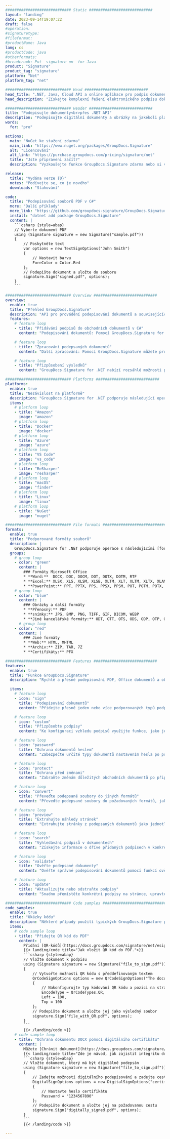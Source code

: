 ```yaml
---
############################# Static ############################
layout: "landing"
date: 2023-09-14T19:07:22
draft: false
#operation: 
#signaturetype: 
#fileformat: 
#productName: Java
lang: cs
#productCode: java
#otherformats: 
#breadcrumb: Put  signature on  for Java
product: "Signature"
product_tag: "signature"
platform: "Net"
platform_tag: "net"

############################# Head ############################
head_title: ".NET, Java, Cloud API a online aplikace pro podpis dokumentů"
head_description: "Získejte komplexní řešení elektronického podpisu dokumentů pro .NET, Java a cloudové aplikace. Podepisujte běžné formáty dokumentů online pomocí jednoduché funkce drag and drop"

############################# Header ############################
title: "Podepisujte dokumenty<br>přes .NET API"
description: "Podepisujte digitální dokumenty a obrázky na jakékoli platformě pomocí našich flexibilních rozhraní API a řešení založených na aplikacích pro programátory a koncové uživatele."
words:
  for: "pro"

actions:
  main: "NuGet ke stažení zdarma"
  main_link: "https://www.nuget.org/packages/GroupDocs.Signature"
  alt: "Licencování"
  alt_link: "https://purchase.groupdocs.com/pricing/signature/net"
  title: "Jste připraveni začít?"
  description: "Vyzkoušejte funkce GroupDocs.Signature zdarma nebo si vyžádejte licenci"

release:
  title: "Vydána verze {0}"
  notes: "Podívejte se, co je nového"
  downloads: "Stahování"

code:
  title: "Podepisování souborů PDF v C#"
  more: "Další příklady"
  more_link: "https://github.com/groupdocs-signature/GroupDocs.Signature-for-.NET"
  install: "dotnet add package GroupDocs.Signature"
  content: |
    ```csharp {style=abap}   
    // Vyberte dokument PDF
    using (Signature signature = new Signature("sample.pdf"))
    {
        // Poskytněte text
        var options = new TextSignOptions("John Smith")
        {
            // Nastavit barvu
            ForeColor = Color.Red
        };
        // Podepište dokument a uložte do souboru
        signature.Sign("signed.pdf", options);
    }
    ```

############################# Overview ############################
overview:
  enable: true
  title: "Přehled GroupDocs.Signature"
  description: "API pro provádění podepisování dokumentů a souvisejících operací v aplikacích .NET"
  features:
    # feature loop
    - title: "Přidávání podpisů do obchodních dokumentů v C#"
      content: "Podepisování dokumentů: Pomocí GroupDocs.Signature for .NET můžete do dokumentů PDF a Office přidávat různé typy podpisů, jako jsou text, obrázky, čárové kódy a digitální certifikáty. Toto rozhraní API vám umožňuje podepisovat dokumenty téměř jakýmkoli typem dat, včetně skrytých metadat."

    # feature loop
    - title: "Zpracování podepsaných dokumentů"
      content: "Další zpracování: Pomocí GroupDocs.Signature můžete provádět výkonné operace s podepsanými dokumenty. To zahrnuje vyhledávání existujících podpisů v obchodních dokumentech a jejich ověřování pomocí specifických kritérií. Prostřednictvím tohoto rozhraní .NET API můžete navíc načíst informace o dokumentu a zobrazit náhled stránek."

    # feature loop
    - title: "Přizpůsobení výsledků"
      content: "GroupDocs.Signature for .NET nabízí rozsáhlé možnosti přizpůsobení. Podpisy můžete přesně umístit kamkoli na stránku dokumentu a upravit jejich vzhled pomocí různých nastavení. Kromě toho toto API podporuje ukládání zpracovaných dokumentů v široké škále podporovaných formátů."

############################# Platforms ############################
platforms:
  enable: true
  title: "Nezávislost na platformě"
  description: "GroupDocs.Signature for .NET podporuje následující operační systémy, rámce a správce balíčků"
  items:
    # platform loop
    - title: "Amazon"
      image: "amazon"
    # platform loop
    - title: "Docker"
      image: "docker"
    # platform loop
    - title: "Azure"
      image: "azure"
    # platform loop
    - title: "VS Code"
      image: "vs_code"
    # platform loop
    - title: "ReSharper"
      image: "resharper"
    # platform loop
    - title: "macOS"
      image: "finder"
    # platform loop
    - title: "Linux"
      image: "linux"
    # platform loop
    - title: "NuGet"
      image: "nuget"

############################# File formats ############################
formats:
  enable: true
  title: "Podporované formáty souborů"
  description: |
    GroupDocs.Signature for .NET podporuje operace s následujícími [formáty souborů](https://docs.groupdocs.com/signature/net/supported-document-formats/).
  groups:
    # group loop
    - color: "green"
      content: |
        ### Formáty Microsoft Office
        * **Word:**  DOCX, DOC, DOCM, DOT, DOTX, DOTM, RTF
        * **Excel:** XLSX, XLS, XLSM, XLSB, XLTM, XLT, XLTM, XLTX, XLAM, SXC, SpreadsheetML
        * **PowerPoint:** PPT, PPTX, PPS, PPSX, PPSM, POT, POTM, POTX, PPTM
    # group loop
    - color: "blue"
      content: |
        ### Obrázky a další formáty
        * **Přenosný:** PDF
        * **snímky:** JPG, BMP, PNG, TIFF, GIF, DICOM, WEBP
        * **Jiné kancelářské formáty:** ODT, OTT, OTS, ODS, ODP, OTP, ODG
      # group loop
    - color: "red"
      content: |
        ### Jiné formáty
        * **Web:** HTML, MHTML
        * **Archiv:** ZIP, TAR, 7Z
        * **Certifikáty:** PFX

############################# Features ############################
features:
  enable: true
  title: "Funkce GroupDocs.Signature"
  description: "Rychlé a přesné podepisování PDF, Office dokumentů a obrázků"

  items:
    # feature loop
    - icon: "sign"
      title: "Podepisování dokumentů"
      content: "Přidejte přesně jeden nebo více podporovaných typů podpisů na libovolné zadané místo v obchodních dokumentech."

    # feature loop
    - icon: "custom"
      title: "Přizpůsobte podpisy"
      content: "Ke konfiguraci vzhledu podpisů využijte funkce, jako je barva, písmo, ohraničení, otočení atd."

    # feature loop
    - icon: "password"
      title: "Ochrana dokumentů heslem"
      content: "Zabezpečte určité typy dokumentů nastavením hesla po podpisu."

    # feature loop
    - icon: "protect"
      title: "Ochrana před změnami"
      content: "Zabraňte změnám důležitých obchodních dokumentů po připojení podpisu pomocí digitálního certifikátu."

    # feature loop
    - icon: "convert"
      title: "Převeďte podepsané soubory do jiných formátů"
      content: "Převeďte podepsané soubory do požadovaných formátů, jako je uložení dokumentu aplikace Word jako PDF."

    # feature loop
    - icon: "preview"
      title: "Extrahujte náhledy stránek"
      content: "Extrahujte stránky z podepsaných dokumentů jako jednotlivé obrázky pro budoucí zpracování."

    # feature loop
    - icon: "search"
      title: "Vyhledávání podpisů v dokumentech"
      content: "Získejte informace o dříve přidaných podpisech v konkrétních dokumentech."

    # feature loop
    - icon: "validate"
      title: "Ověřte podepsané dokumenty"
      content: "Ověřte správné podepisování dokumentů pomocí funkcí ověřování."

    # feature loop
    - icon: "update"
      title: "Aktualizujte nebo odstraňte podpisy"
      content: "Snadno přemístěte konkrétní podpisy na stránce, upravte jejich text nebo je bez problémů odstraňte."

############################# Code samples ############################
code_samples:
  enable: true
  title: "Ukázky kódu"
  description: "Některé případy použití typických GroupDocs.Signature pro operace .NET"
  items:
    # code sample loop
    - title: "Přidejte QR kód do PDF"
      content: |
        Přidání [QR-kódů](https://docs.groupdocs.com/signature/net/esign-document-with-qr-code-signature/) na konkrétní stránky dokumentů PDF může zlepšit obchodní procesy. Níže je uveden příklad, jak přidat QR kód pomocí GroupDocs.Signature.
        {{< landing/code title="Jak vložit QR kód do PDF.">}}
        ```csharp {style=abap}
        // Vložte dokument k podpisu
        using (Signature signature = new Signature("file_to_sign.pdf"))
        {
            // Vytvořte možnosti QR kódu s předdefinovaným textem
            QrCodeSignOptions options = new QrCodeSignOptions("The document is approved by John Smith")
            {
                // Nakonfigurujte typ kódování QR kódu a pozici na stránce
                EncodeType = QrCodeTypes.QR,
                Left = 100,
                Top = 100
            };
            // Podepište dokument a uložte jej jako výsledný soubor
            signature.Sign("file_with_QR.pdf", options);
        }
        ```
        {{< /landing/code >}}
    # code sample loop
    - title: "Ochrana dokumentu DOCX pomocí digitálního certifikátu"
      content: |
        Můžete [Chránit dokument](https://docs.groupdocs.com/signature/net/esign-document-with-digital-signature/) pomocí osobních nebo firemních podpisů uložených jako digitální certifikáty. Takto chráněné dokumenty nelze upravovat bez znehodnocení podpisu.
        {{< landing/code title="Zde je návod, jak zajistit integritu dokumentu.">}}
        ```csharp {style=abap}   
        // Vložte dokument, který má být digitálně podepsán
        using (Signature signature = new Signature("file_to_sign.pdf"))
        {
            // Zadejte možnosti digitálního podepisování a zadejte cestu k souboru certifikátu
            DigitalSignOptions options = new DigitalSignOptions("certificate.pfx")
            {
                // Nastavte heslo certifikátu
                Password = "1234567890"
            };
            // Podepište dokument a uložte jej na požadovanou cestu
            signature.Sign("digitally_signed.pdf", options);
        }
        ```
        {{< /landing/code >}}

---
```

